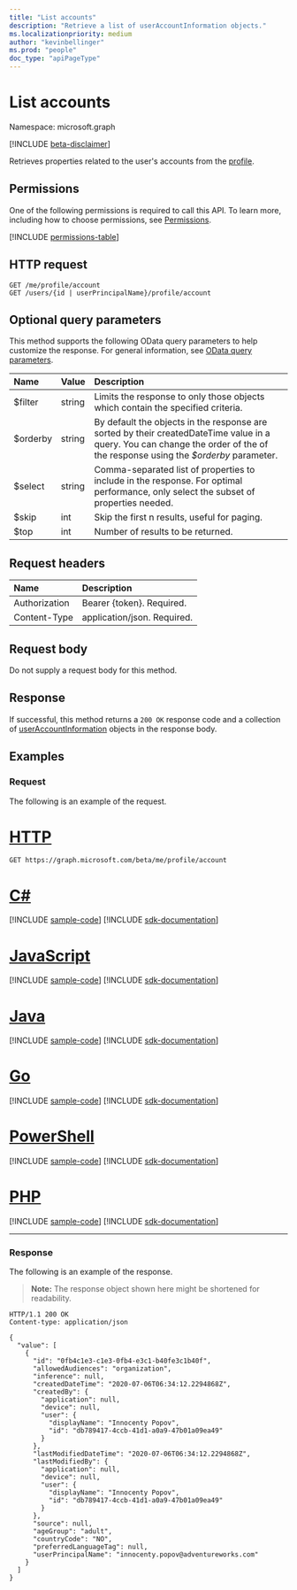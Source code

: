 ```yaml
---
title: "List accounts"
description: "Retrieve a list of userAccountInformation objects."
ms.localizationpriority: medium
author: "kevinbellinger"
ms.prod: "people"
doc_type: "apiPageType"
---
```


# List accounts

Namespace: microsoft.graph

[!INCLUDE [beta-disclaimer](../../includes/beta-disclaimer.md)]

Retrieves properties related to the user's accounts from the [profile](../resources/profile.md).

## Permissions

One of the following permissions is required to call this API. To learn more, including how to choose permissions, see [Permissions](/graph/permissions-reference).

<!-- { "blockType": "permissions", "name": "profile_list_accounts" } -->
[!INCLUDE [permissions-table](../includes/permissions/profile-list-accounts-permissions.md)]

## HTTP request

<!-- { "blockType": "ignored" } -->

```http
GET /me/profile/account
GET /users/{id | userPrincipalName}/profile/account
```

## Optional query parameters

This method supports the following OData query parameters to help customize the response. For general information, see [OData query parameters](/graph/query-parameters).

|Name            |Value    |Description                                                                                                                                                                 |
|:---------------|:--------|:---------------------------------------------------------------------------------------------------------------------------------------------------------------------------|
|$filter         |string   |Limits the response to only those objects which contain the specified criteria.                                                                                             |
|$orderby        |string   |By default the objects in the response are sorted by their createdDateTime value in a query. You can change the order of the of the response using the *$orderby* parameter.|
|$select         |string   |Comma-separated list of properties to include in the response. For optimal performance, only select the subset of properties needed.                                        |
|$skip           |int      |Skip the first n results, useful for paging.                                                                                                                                |
|$top            |int      |Number of results to be returned.                                                                                                                                           |


## Request headers

| Name           |Description                  |
|:---------------|:----------------------------|
| Authorization  | Bearer {token}. Required.   |
| Content-Type   | application/json. Required. |

## Request body

Do not supply a request body for this method.

## Response

If successful, this method returns a `200 OK` response code and a collection of [userAccountInformation](../resources/useraccountinformation.md) objects in the response body.

## Examples

### Request

The following is an example of the request.


# [HTTP](#tab/http)
<!-- {
  "blockType": "request",
  "name": "get_account"
}-->

```msgraph-interactive
GET https://graph.microsoft.com/beta/me/profile/account
```

# [C#](#tab/csharp)
[!INCLUDE [sample-code](../includes/snippets/csharp/get-account-csharp-snippets.md)]
[!INCLUDE [sdk-documentation](../includes/snippets/snippets-sdk-documentation-link.md)]

# [JavaScript](#tab/javascript)
[!INCLUDE [sample-code](../includes/snippets/javascript/get-account-javascript-snippets.md)]
[!INCLUDE [sdk-documentation](../includes/snippets/snippets-sdk-documentation-link.md)]

# [Java](#tab/java)
[!INCLUDE [sample-code](../includes/snippets/java/get-account-java-snippets.md)]
[!INCLUDE [sdk-documentation](../includes/snippets/snippets-sdk-documentation-link.md)]

# [Go](#tab/go)
[!INCLUDE [sample-code](../includes/snippets/go/get-account-go-snippets.md)]
[!INCLUDE [sdk-documentation](../includes/snippets/snippets-sdk-documentation-link.md)]

# [PowerShell](#tab/powershell)
[!INCLUDE [sample-code](../includes/snippets/powershell/get-account-powershell-snippets.md)]
[!INCLUDE [sdk-documentation](../includes/snippets/snippets-sdk-documentation-link.md)]

# [PHP](#tab/php)
[!INCLUDE [sample-code](../includes/snippets/php/get-account-php-snippets.md)]
[!INCLUDE [sdk-documentation](../includes/snippets/snippets-sdk-documentation-link.md)]

---

### Response

The following is an example of the response.

> **Note:** The response object shown here might be shortened for readability.

<!-- {
  "blockType": "response",
  "truncated": true,
  "@odata.type": "microsoft.graph.userAccountInformation",
  "isCollection": true
} -->

```http
HTTP/1.1 200 OK
Content-type: application/json

{
  "value": [
    {
      "id": "0fb4c1e3-c1e3-0fb4-e3c1-b40fe3c1b40f",
      "allowedAudiences": "organization",
      "inference": null,
      "createdDateTime": "2020-07-06T06:34:12.2294868Z",
      "createdBy": {
        "application": null,
        "device": null,
        "user": {
          "displayName": "Innocenty Popov",
          "id": "db789417-4ccb-41d1-a0a9-47b01a09ea49"
        }
      },
      "lastModifiedDateTime": "2020-07-06T06:34:12.2294868Z",
      "lastModifiedBy": {
        "application": null,
        "device": null,
        "user": {
          "displayName": "Innocenty Popov",
          "id": "db789417-4ccb-41d1-a0a9-47b01a09ea49"
        }
      },
      "source": null,
      "ageGroup": "adult",
      "countryCode": "NO",
      "preferredLanguageTag": null,
      "userPrincipalName": "innocenty.popov@adventureworks.com"
    }
  ]
}
```


